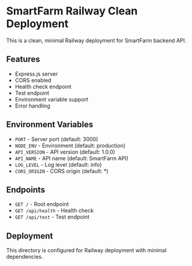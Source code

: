 # SmartFarm Railway Clean Deployment

This is a clean, minimal Railway deployment for SmartFarm backend API.

## Features
- Express.js server
- CORS enabled
- Health check endpoint
- Test endpoint
- Environment variable support
- Error handling

## Environment Variables
- `PORT` - Server port (default: 3000)
- `NODE_ENV` - Environment (default: production)
- `API_VERSION` - API version (default: 1.0.0)
- `API_NAME` - API name (default: SmartFarm API)
- `LOG_LEVEL` - Log level (default: info)
- `CORS_ORIGIN` - CORS origin (default: *)

## Endpoints
- `GET /` - Root endpoint
- `GET /api/health` - Health check
- `GET /api/test` - Test endpoint

## Deployment
This directory is configured for Railway deployment with minimal dependencies.
